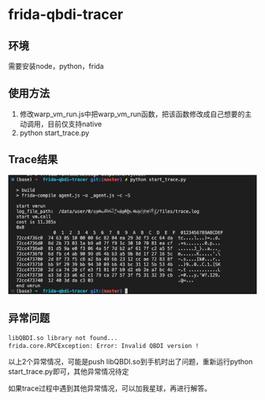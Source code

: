 # frida-qbdi-tracer

## 环境

需要安装node，python，frida

## 使用方法

1. 修改warp_vm_run.js中把warp_vm_run函数，把该函数修改成自己想要的主动调用，目前仅支持native
2. python start_trace.py

## Trace结果

![image-1](image/image-1.png)

## 异常问题
```
libQBDI.so library not found...
frida.core.RPCException: Error: Invalid QBDI version !
```

以上2个异常情况，可能是push libQBDI.so到手机时出了问题，重新运行python start_trace.py即可，其他异常情况待定

如果trace过程中遇到其他异常情况，可以加我星球，再进行解答。
